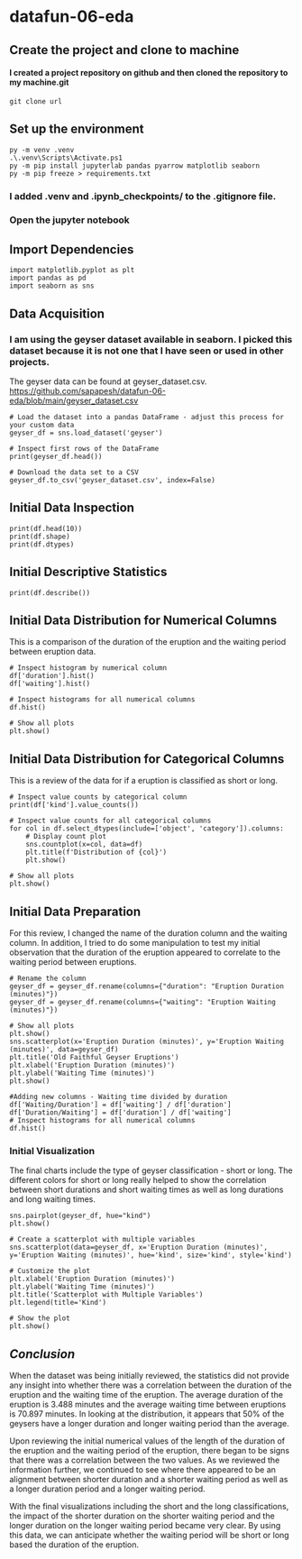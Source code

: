 # datafun-06-eda

## Create the project and clone to machine

#### I created a project repository on github and then cloned the repository to my machine.git 
```shell
git clone url
```

## Set up the environment
```shell
py -m venv .venv
.\.venv\Scripts\Activate.ps1
py -m pip install jupyterlab pandas pyarrow matplotlib seaborn
py -m pip freeze > requirements.txt
```

### I added .venv and .ipynb_checkpoints/ to the .gitignore file.
### Open the jupyter notebook

## Import Dependencies
```shell
import matplotlib.pyplot as plt
import pandas as pd
import seaborn as sns
```

## Data Acquisition
### I am using the geyser dataset available in seaborn. I picked this dataset because it is not one that I have seen or used in other projects.

The geyser data can be found at geyser_dataset.csv.  https://github.com/sapapesh/datafun-06-eda/blob/main/geyser_dataset.csv

```shell
# Load the dataset into a pandas DataFrame - adjust this process for your custom data
geyser_df = sns.load_dataset('geyser')

# Inspect first rows of the DataFrame
print(geyser_df.head())

# Download the data set to a CSV
geyser_df.to_csv('geyser_dataset.csv', index=False)
```

## Initial Data Inspection
```shell
print(df.head(10))
print(df.shape)
print(df.dtypes)
```

## Initial Descriptive Statistics
```shell()
print(df.describe())
```

## Initial Data Distribution for Numerical Columns
This is a comparison of the duration of the eruption and the waiting period between eruption data.

```shell
# Inspect histogram by numerical column
df['duration'].hist()
df['waiting'].hist()

# Inspect histograms for all numerical columns
df.hist()

# Show all plots
plt.show()
```

## Initial Data Distribution for Categorical Columns
This is a review of the data for if a eruption is classified as short or long.

```Shell
# Inspect value counts by categorical column
print(df['kind'].value_counts())

# Inspect value counts for all categorical columns
for col in df.select_dtypes(include=['object', 'category']).columns:
    # Display count plot
    sns.countplot(x=col, data=df)
    plt.title(f'Distribution of {col}')
    plt.show()

# Show all plots
plt.show()
```

## Initial Data Preparation
For this review, I changed the name of the duration column and the waiting column.  In addition, I tried to do some manipulation to test my initial observation that the duration of the eruption appeared to correlate to the waiting period between eruptions.

```shell
# Rename the column
geyser_df = geyser_df.rename(columns={"duration": "Eruption Duration (minutes)"})
geyser_df = geyser_df.rename(columns={"waiting": "Eruption Waiting (minutes)"})

# Show all plots
plt.show()
sns.scatterplot(x='Eruption Duration (minutes)', y='Eruption Waiting (minutes)', data=geyser_df)
plt.title('Old Faithful Geyser Eruptions')
plt.xlabel('Eruption Duration (minutes)')
plt.ylabel('Waiting Time (minutes)')
plt.show()

#Adding new columns - Waiting time divided by duration
df['Waiting/Duration'] = df['waiting'] / df['duration']
df['Duration/Waiting'] = df['duration'] / df['waiting']
# Inspect histograms for all numerical columns
df.hist()
```

### Initial Visualization
The final charts include the type of geyser classification - short or long.  The different colors for short or long really helped to show the correlation between short durations and short waiting times as well as long durations and long waiting times.

```shell
sns.pairplot(geyser_df, hue="kind")
plt.show()

# Create a scatterplot with multiple variables
sns.scatterplot(data=geyser_df, x='Eruption Duration (minutes)', y='Eruption Waiting (minutes)', hue='kind', size='kind', style='kind')

# Customize the plot
plt.xlabel('Eruption Duration (minutes)')
plt.ylabel('Waiting Time (minutes)')
plt.title('Scatterplot with Multiple Variables')
plt.legend(title='Kind')

# Show the plot
plt.show()
```

## *Conclusion*

When the dataset was being initially reviewed, the statistics did not provide any insight into whether there was a correlation between the duration of the eruption and the waiting time of the eruption.  The average duration of the eruption is 3.488 minutes and the average waiting time between eruptions is 70.897 minutes.  In looking at the distribution, it appears that 50% of the geysers have a longer duration and longer waiting period than the average.

Upon reviewing the initial numerical values of the length of the duration of the eruption and the waiting period of the eruption, there began to be signs that there was a correlation between the two values.  As we reviewed the information further, we continued to see where there appeared to be an alignment between shorter duration  and a shorter waiting period as well as a longer duration period and a longer waiting period.

With the final visualizations including the short and the long classifications, the impact of the shorter duration on the shorter waiting period and the longer duration on the longer waiting period became very clear.  By using this data, we can anticipate whether the waiting period will be short or long based the duration of the eruption.